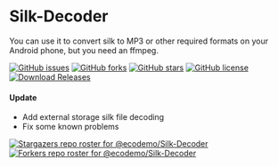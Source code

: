 # Silk-Decoder
You can use it to convert silk to MP3 or other required formats on your Android phone, but you need an ffmpeg.

[![GitHub issues](https://img.shields.io/github/issues/Ecodemo/Silk-Decoder)](https://github.com/Ecodemo/Silk-Decoder/issues)
[![GitHub forks](https://img.shields.io/github/forks/Ecodemo/Silk-Decoder)](https://github.com/Ecodemo/Silk-Decoder/network)
[![GitHub stars](https://img.shields.io/github/stars/Ecodemo/Silk-Decoder)](https://github.com/Ecodemo/Silk-Decoder/stargazers)
[![GitHub license](https://img.shields.io/github/license/Ecodemo/Silk-Decoder)](https://github.com/Ecodemo/Silk-Decoder/blob/main/LICENSE)
[![Download Releases](https://img.shields.io/badge/Releases-Download-green)](https://github.com/Ecodemo/Silk-Decoder/releases)
#### Update
- Add external storage silk file decoding
- Fix some known problems

[![Stargazers repo roster for @ecodemo/Silk-Decoder](https://reporoster.com/stars/ecodemo/Silk-Decoder)](https://github.com/ecodemo/Silk-Decoder/stargazers)
[![Forkers repo roster for @ecodemo/Silk-Decoder](https://reporoster.com/forks/ecodemo/Silk-Decoder)](https://github.com/ecodemo/Silk-Decoder/network/members)
